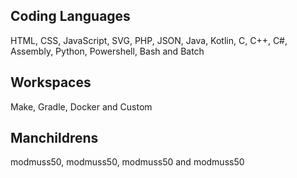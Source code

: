 ## Coding Languages
HTML, CSS, JavaScript, SVG, PHP, JSON, Java, Kotlin, C, C++, C#, Assembly, Python, Powershell, Bash and Batch
## Workspaces
Make, Gradle, Docker and Custom
## Manchildrens
modmuss50, modmuss50, modmuss50 and modmuss50
